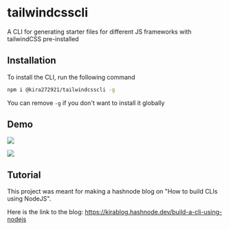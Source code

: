# tailwindcsscli
A CLI for generating starter files for different JS frameworks with tailwindCSS pre-installed

## Installation

To install the CLI, run the following command 

```bash
npm i @kira272921/tailwindcsscli -g
```
You can remove `-g` if you don't want to install it globally

## Demo

![](https://imgur.com/8b3nl9I.png)

![](https://imgur.com/sGtsqdy.png)

## Tutorial 

This project was meant for making a hashnode blog on "How to build CLIs using NodeJS". 

Here is the link to the blog: https://kirablog.hashnode.dev/build-a-cli-using-nodejs
